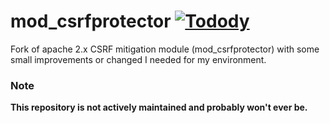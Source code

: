 mod_csrfprotector [![Todody](https://todofy.org/b/mebjas/mod_csrfprotector)](https://todofy.org/r/mebjas/mod_csrfprotector)
=================

Fork of apache 2.x CSRF mitigation module (mod_csrfprotector) with some small improvements or changed I needed for my environment. 



### Note
**This repository is not actively maintained and probably won't ever be.**
